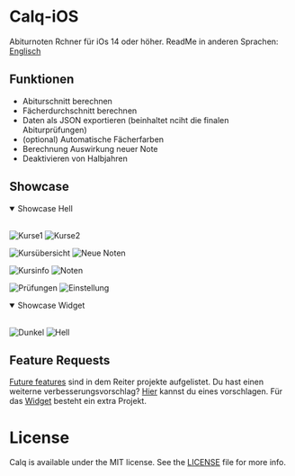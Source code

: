 # Calq-iOS
Abiturnoten Rchner für iOs 14 oder höher.
ReadMe in anderen Sprachen: [Englisch](https://github.com/AKORA-Studios/Calq/blob/master/README.md)

## Funktionen
* Abiturschnitt berechnen
* Fächerdurchschnitt berechnen
* Daten als JSON exportieren (beinhaltet nciht die finalen Abiturprüfungen)
* (optional) Automatische Fächerfarben
* Berechnung Auswirkung neuer Note
* Deaktivieren von Halbjahren


## Showcase
<details open>
<summary>Showcase Hell</summary>
<br>
  
![Kurse1](https://media.discordapp.net/attachments/867129329363976212/936641961639694346/unknown.png?width=309&height=670)
![Kurse2](https://media.discordapp.net/attachments/867129329363976212/936641988613259325/unknown.png?width=309&height=670)

![Kursübersicht](https://media.discordapp.net/attachments/867129329363976212/936642987201527848/unknown.png?width=309&height=670)
![Neue Noten](https://media.discordapp.net/attachments/867129329363976212/936730372769738843/unknown.png?width=309&height=670)

![Kursinfo](https://media.discordapp.net/attachments/867129329363976212/936642048696647690/unknown.png?width=309&height=670)
![Noten](https://media.discordapp.net/attachments/867129329363976212/936730395087601664/unknown.png?width=309&height=670)
  
![Prüfungen](https://media.discordapp.net/attachments/867129329363976212/936642066354675742/unknown.png?width=309&height=670)
![Einstellung](https://media.discordapp.net/attachments/867129329363976212/936643000052887562/unknown.png?width=309&height=670)
</details>

<details open>
<summary>Showcase Widget</summary>
<br>
  
![Dunkel](https://media.discordapp.net/attachments/819922260424785920/926869048753549372/unknown.png?width=304&height=670)
![Hell](https://media.discordapp.net/attachments/867129329363976212/936730718237761586/unknown.png?width=309&height=670)
</details
<br>

## Feature Requests
[Future features](https://github.com/AKORA-Studios/Calq/projects2) sind in dem Reiter projekte aufgelistet. Du hast einen weiterne verbesserungsvorschlag? [Hier](https://github.com/AKORA-Studios/Calq/issues) kannst du eines vorschlagen. Für das [Widget](https://github.com/AKORA-Studios/Calq/projects/1) besteht ein extra Projekt.

# License
Calq is available under the MIT license. See the [LICENSE](https://github.com/AKORA-Studios/Calq-iOS/blob/main/LICENSE) file for more info.
